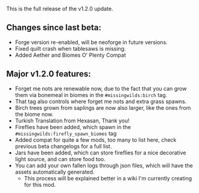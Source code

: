 This is the full release of the v1.2.0 update.

## Changes since last beta:
- Forge version re-enabled, will be neoforge in future versions.
- Fixed quilt crash when tablesaws is missing.
- Added Aether and Biomes O' Plenty Compat

## Major v1.2.0 features:
- Forget me nots are renewable now, due to the fact that you can grow them via bonemeal in biomes in the `#missingwilds:birch` tag.
- That tag also controls where forget me nots and extra grass spawns.
- Birch trees grown from saplings are now also larger, like the ones from the biome now.
- Turkish Translation from Hexasan, Thank you!
- Fireflies have been added, which spawn in the `#missingwilds:firefly_spawn_biomes` tag
- Added compat for quite a few mods, too many to list here, check previous beta changelogs for a full list.
- Jars have been added, which can store fireflies for a nice decorative light source, and can store food too.
- You can add your own fallen logs through json files, which will have the assets automatically generated.
  - This process will be explained better in a wiki I'm currently creating for this mod.